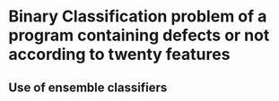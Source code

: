 # Binary Classification problem of a program containing defects or not according to twenty features
## Use of ensemble classifiers 
